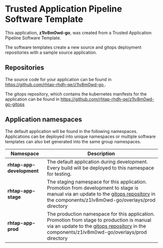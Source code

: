 # Trusted Application Pipeline Software Template

This application, **z1lv8m0wd-go**, was created from a Trusted Application Pipeline Software Template.

The software templates create a new source and gitops deployment repositories with a sample source application. 

## Repositories

The source code for your application can be found in [https://github.com/rhtap-rhdh-qe/z1lv8m0wd-go ](https://github.com/rhtap-rhdh-qe/z1lv8m0wd-go ).
 
The gitops repository, which contains the kubernetes manifests for the application can be found in 
[https://github.com/rhtap-rhdh-qe/z1lv8m0wd-go-gitops ](https://github.com/rhtap-rhdh-qe/z1lv8m0wd-go-gitops ) 

## Application namespaces 

The default application will be found in the following namespaces. Applications can be deployed into unique namespaces or multiple software templates can also bet generated into the same group namespaces.  

|  Namespace   |  Description   |  
| -------- | -------- |   
| **rhtap-app-development** | The default application during development. Every build will be deployed to this namespace for testing. | 
| **rhtap-app-stage** | The staging namespace for this application. Promotion from development to stage is manual via an update to the [gitops repository](https://github.com/rhtap-rhdh-qe/z1lv8m0wd-go-gitops ) in the components/z1lv8m0wd-go/overlays/prod directory |  
| **rhtap-app-prod** | The production namespace for this application. Promotion from stage to production is manual via an update to the [gitops repository](https://github.com/rhtap-rhdh-qe/z1lv8m0wd-go-gitops ) in the components/z1lv8m0wd-go/overlays/prod directory | 